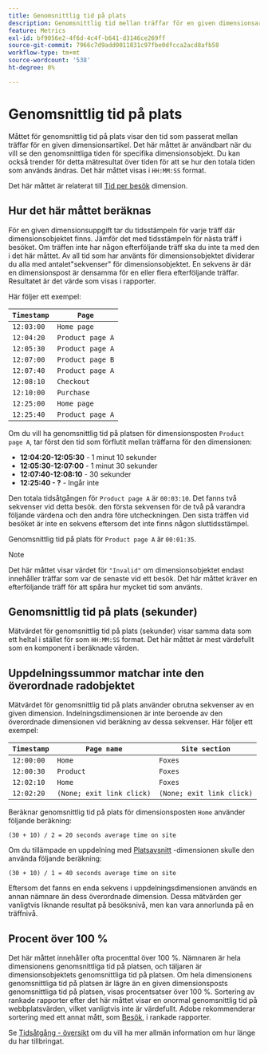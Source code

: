 ```yaml
---
title: Genomsnittlig tid på plats
description: Genomsnittlig tid mellan träffar för en given dimensionsartikel.
feature: Metrics
exl-id: bf9056e2-4f6d-4c4f-b641-d3146ce269ff
source-git-commit: 7966c7d9add0011831c97fbe0dfcca2acd8afb58
workflow-type: tm+mt
source-wordcount: '538'
ht-degree: 0%

---
```


# Genomsnittlig tid på plats

Måttet för genomsnittlig tid på plats visar den tid som passerat mellan träffar för en given dimensionsartikel. Det här måttet är användbart när du vill se den genomsnittliga tiden för specifika dimensionsobjekt. Du kan också trender för detta mätresultat över tiden för att se hur den totala tiden som används ändras. Det här måttet visas i `HH:MM:SS` format.

Det här måttet är relaterat till [Tid per besök](../dimensions/time-spent-per-visit.md) dimension.

## Hur det här måttet beräknas

För en given dimensionsuppgift tar du tidsstämpeln för varje träff där dimensionsobjektet finns. Jämför det med tidsstämpeln för nästa träff i besöket. Om träffen inte har någon efterföljande träff ska du inte ta med den i det här måttet. Av all tid som har använts för dimensionsobjektet dividerar du alla med antalet&quot;sekvenser&quot; för dimensionsobjektet. En sekvens är där en dimensionspost är densamma för en eller flera efterföljande träffar. Resultatet är det värde som visas i rapporter.

Här följer ett exempel:

| `Timestamp` | `Page` |
| --- | --- |
| `12:03:00` | `Home page` |
| `12:04:20` | `Product page A` |
| `12:05:30` | `Product page A` |
| `12:07:00` | `Product page B` |
| `12:07:40` | `Product page A` |
| `12:08:10` | `Checkout` |
| `12:10:00` | `Purchase` |
| `12:25:00` | `Home page` |
| `12:25:40` | `Product page A` |


Om du vill ha genomsnittlig tid på platsen för dimensionsposten `Product page A`, tar först den tid som förflutit mellan träffarna för den dimensionen:

* **12:04:20-12:05:30** - 1 minut 10 sekunder
* **12:05:30-12:07:00** - 1 minut 30 sekunder
* **12:07:40-12:08:10** - 30 sekunder
* **12:25:40 - ?** - Ingår inte

Den totala tidsåtgången för `Product page A` är `00:03:10`. Det fanns två sekvenser vid detta besök. den första sekvensen för de två på varandra följande värdena och den andra före utcheckningen. Den sista träffen vid besöket är inte en sekvens eftersom det inte finns någon sluttidsstämpel.

Genomsnittlig tid på plats för `Product page A` är `00:01:35`.

>[!NOTE]
>
>Det här måttet visar värdet för `"Invalid"` om dimensionsobjektet endast innehåller träffar som var de senaste vid ett besök. Det här måttet kräver en efterföljande träff för att spåra hur mycket tid som använts.

## Genomsnittlig tid på plats (sekunder)

Mätvärdet för genomsnittlig tid på plats (sekunder) visar samma data som ett heltal i stället för som `HH:MM:SS` format. Det här måttet är mest värdefullt som en komponent i beräknade värden.

## Uppdelningssummor matchar inte den överordnade radobjektet

Mätvärdet för genomsnittlig tid på plats använder obrutna sekvenser av en given dimension. Indelningsdimensionen är inte beroende av den överordnade dimensionen vid beräkning av dessa sekvenser. Här följer ett exempel:

| `Timestamp` | `Page name` | `Site section` |
| --- | --- | --- |
| `12:00:00` | `Home` | `Foxes` |
| `12:00:30` | `Product` | `Foxes` |
| `12:02:10` | `Home` | `Foxes` |
| `12:02:20` | `(None; exit link click)` | `(None; exit link click)` |

Beräknar genomsnittlig tid på plats för dimensionsposten `Home` använder följande beräkning:

```text
(30 + 10) / 2 = 20 seconds average time on site
```

Om du tillämpade en uppdelning med [Platsavsnitt](../dimensions/site-section.md) -dimensionen skulle den använda följande beräkning:

```text
(30 + 10) / 1 = 40 seconds average time on site
```

Eftersom det fanns en enda sekvens i uppdelningsdimensionen används en annan nämnare än dess överordnade dimension. Dessa mätvärden ger vanligtvis liknande resultat på besöksnivå, men kan vara annorlunda på en träffnivå.

## Procent över 100 %

Det här måttet innehåller ofta procenttal över 100 %. Nämnaren är hela dimensionens genomsnittliga tid på platsen, och täljaren är dimensionsobjektets genomsnittliga tid på platsen. Om hela dimensionens genomsnittliga tid på platsen är lägre än en given dimensionsposts genomsnittliga tid på platsen, visas procentsatser över 100 %. Sortering av rankade rapporter efter det här måttet visar en onormal genomsnittlig tid på webbplatsvärden, vilket vanligtvis inte är värdefullt. Adobe rekommenderar sortering med ett annat mått, som [Besök](visits.md), i rankade rapporter.

Se [Tidsåtgång - översikt](time-spent.md) om du vill ha mer allmän information om hur länge du har tillbringat.

